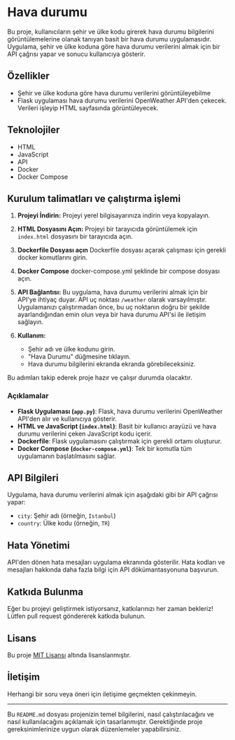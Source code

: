 # Hava durumu

Bu proje, kullanıcıların şehir ve ülke kodu girerek hava durumu bilgilerini görüntülemelerine olanak tanıyan basit bir hava durumu uygulamasıdır. Uygulama, şehir ve ülke koduna göre hava durumu verilerini almak için bir API çağrısı yapar ve sonucu kullanıcıya gösterir.

## Özellikler

- Şehir ve ülke koduna göre hava durumu verilerini görüntüleyebilme
- Flask uygulaması hava durumu verilerini OpenWeather API'den çekecek.
Verileri işleyip HTML sayfasında görüntüleyecek.

## Teknolojiler

- HTML
- JavaScript
- API
- Docker
- Docker Compose

## Kurulum talimatları ve çalıştırma işlemi

1. **Projeyi İndirin:**
   Projeyi yerel bilgisayarınıza indirin veya kopyalayın.

2. **HTML Dosyasını Açın:**
   Projeyi bir tarayıcıda görüntülemek için `index.html` dosyasını bir tarayıcıda açın.

3. **Dockerfile Dosyası açın**
     Dockerfile dosyası açarak çalışması için gerekli docker komutlarını girin.

4. **Docker Compose**
   docker-compose.yml şeklinde bir compose dosyası açın.

5. **API Bağlantısı:**
   Bu uygulama, hava durumu verilerini almak için bir API'ye ihtiyaç duyar. API uç noktası `/weather` olarak varsayılmıştır. Uygulamanızı çalıştırmadan önce, bu uç noktanın doğru bir şekilde ayarlandığından emin olun veya bir hava durumu API'si ile iletişim sağlayın.

6. **Kullanım:**
   - Şehir adı ve ülke kodunu girin.
   - "Hava Durumu" düğmesine tıklayın.
   - Hava durumu bilgilerini ekranda ekranda görebileceksiniz.

Bu adımları takip ederek proje hazır ve çalışır durumda olacaktır.

### Açıklamalar

- **Flask Uygulaması (`app.py`)**: Flask, hava durumu verilerini OpenWeather API'den alır ve kullanıcıya gösterir.
- **HTML ve JavaScript (`index.html`)**: Basit bir kullanıcı arayüzü ve hava durumu verilerini çeken JavaScript kodu içerir.
- **Dockerfile**: Flask uygulamasını çalıştırmak için gerekli ortamı oluşturur.
- **Docker Compose (`docker-compose.yml`)**: Tek bir komutla tüm uygulamanın başlatılmasını sağlar.

## API Bilgileri

Uygulama, hava durumu verilerini almak için aşağıdaki gibi bir API çağrısı yapar:


- `city`: Şehir adı (örneğin, `Istanbul`)
- `country`: Ülke kodu (örneğin, `TR`)

## Hata Yönetimi

API'den dönen hata mesajları uygulama ekranında gösterilir. Hata kodları ve mesajları hakkında daha fazla bilgi için API dökümantasyonuna başvurun.

## Katkıda Bulunma

Eğer bu projeyi geliştirmek istiyorsanız, katkılarınızı her zaman bekleriz! Lütfen pull request göndererek katkıda bulunun.

## Lisans

Bu proje [MIT Lisansı](LICENSE) altında lisanslanmıştır.

## İletişim

Herhangi bir soru veya öneri için iletişime geçmekten çekinmeyin.

---

Bu `README.md` dosyası projenizin temel bilgilerini, nasıl çalıştırılacağını ve nasıl kullanılacağını açıklamak için tasarlanmıştır. Gerektiğinde proje gereksinimlerinize uygun olarak düzenlemeler yapabilirsiniz.

